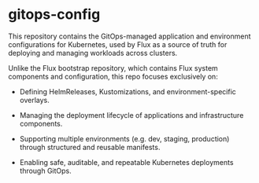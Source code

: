 # gitops-config
This repository contains the GitOps-managed application and environment configurations for Kubernetes, used by Flux as a source of truth for deploying and managing workloads across clusters.

Unlike the Flux bootstrap repository, which contains Flux system components and configuration, this repo focuses exclusively on:

* Defining HelmReleases, Kustomizations, and environment-specific overlays.

* Managing the deployment lifecycle of applications and infrastructure components.

* Supporting multiple environments (e.g. dev, staging, production) through structured and reusable manifests.

* Enabling safe, auditable, and repeatable Kubernetes deployments through GitOps.
